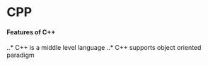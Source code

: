 # CPP


#### Features of C++
..* C++ is a middle level language
..* C++ supports object oriented paradigm